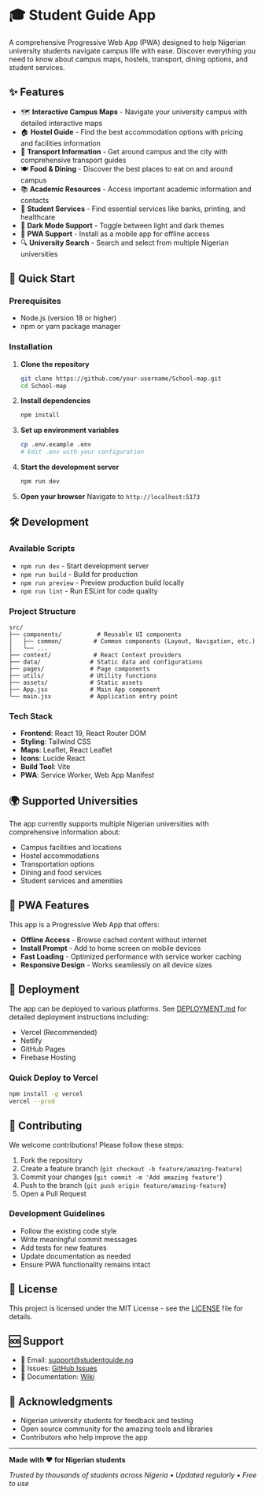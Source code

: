 # 🎓 Student Guide App

A comprehensive Progressive Web App (PWA) designed to help Nigerian university students navigate campus life with ease. Discover everything you need to know about campus maps, hostels, transport, dining options, and student services.

## ✨ Features

- 🗺️ **Interactive Campus Maps** - Navigate your university campus with detailed interactive maps
- 🏠 **Hostel Guide** - Find the best accommodation options with pricing and facilities information
- 🚌 **Transport Information** - Get around campus and the city with comprehensive transport guides
- 🍽️ **Food & Dining** - Discover the best places to eat on and around campus
- 📚 **Academic Resources** - Access important academic information and contacts
- 🏥 **Student Services** - Find essential services like banks, printing, and healthcare
- 🌙 **Dark Mode Support** - Toggle between light and dark themes
- 📱 **PWA Support** - Install as a mobile app for offline access
- 🔍 **University Search** - Search and select from multiple Nigerian universities

## 🚀 Quick Start

### Prerequisites

- Node.js (version 18 or higher)
- npm or yarn package manager

### Installation

1. **Clone the repository**
   ```bash
   git clone https://github.com/your-username/School-map.git
   cd School-map
   ```

2. **Install dependencies**
   ```bash
   npm install
   ```

3. **Set up environment variables**
   ```bash
   cp .env.example .env
   # Edit .env with your configuration
   ```

4. **Start the development server**
   ```bash
   npm run dev
   ```

5. **Open your browser**
   Navigate to `http://localhost:5173`

## 🛠️ Development

### Available Scripts

- `npm run dev` - Start development server
- `npm run build` - Build for production
- `npm run preview` - Preview production build locally
- `npm run lint` - Run ESLint for code quality

### Project Structure

```
src/
├── components/          # Reusable UI components
│   ├── common/         # Common components (Layout, Navigation, etc.)
│   └── ...
├── context/            # React Context providers
├── data/              # Static data and configurations
├── pages/             # Page components
├── utils/             # Utility functions
├── assets/            # Static assets
├── App.jsx            # Main App component
└── main.jsx           # Application entry point
```

### Tech Stack

- **Frontend**: React 19, React Router DOM
- **Styling**: Tailwind CSS
- **Maps**: Leaflet, React Leaflet
- **Icons**: Lucide React
- **Build Tool**: Vite
- **PWA**: Service Worker, Web App Manifest

## 🌍 Supported Universities

The app currently supports multiple Nigerian universities with comprehensive information about:
- Campus facilities and locations
- Hostel accommodations
- Transportation options
- Dining and food services
- Student services and amenities

## 📱 PWA Features

This app is a Progressive Web App that offers:
- **Offline Access** - Browse cached content without internet
- **Install Prompt** - Add to home screen on mobile devices
- **Fast Loading** - Optimized performance with service worker caching
- **Responsive Design** - Works seamlessly on all device sizes

## 🚀 Deployment

The app can be deployed to various platforms. See [DEPLOYMENT.md](./DEPLOYMENT.md) for detailed deployment instructions including:

- Vercel (Recommended)
- Netlify
- GitHub Pages
- Firebase Hosting

### Quick Deploy to Vercel

```bash
npm install -g vercel
vercel --prod
```

## 🤝 Contributing

We welcome contributions! Please follow these steps:

1. Fork the repository
2. Create a feature branch (`git checkout -b feature/amazing-feature`)
3. Commit your changes (`git commit -m 'Add amazing feature'`)
4. Push to the branch (`git push origin feature/amazing-feature`)
5. Open a Pull Request

### Development Guidelines

- Follow the existing code style
- Write meaningful commit messages
- Add tests for new features
- Update documentation as needed
- Ensure PWA functionality remains intact

## 📄 License

This project is licensed under the MIT License - see the [LICENSE](LICENSE) file for details.

## 🆘 Support

- 📧 Email: support@studentguide.ng
- 🐛 Issues: [GitHub Issues](https://github.com/your-username/School-map/issues)
- 📖 Documentation: [Wiki](https://github.com/your-username/School-map/wiki)

## 🙏 Acknowledgments

- Nigerian university students for feedback and testing
- Open source community for the amazing tools and libraries
- Contributors who help improve the app

---

**Made with ❤️ for Nigerian students**

*Trusted by thousands of students across Nigeria • Updated regularly • Free to use*
